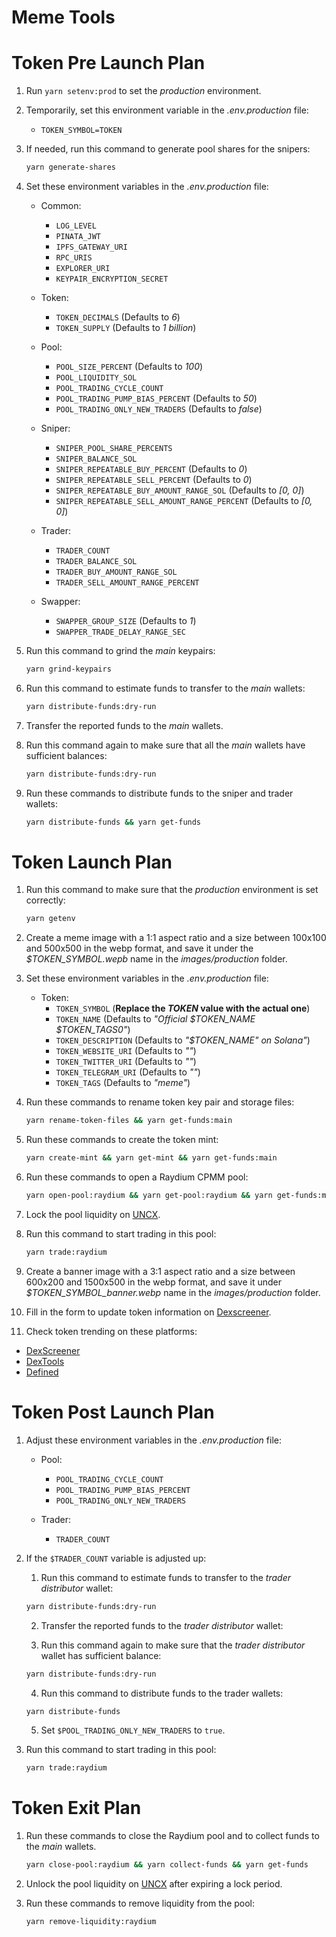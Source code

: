 # Meme Tools

# Token Pre Launch Plan

1. Run `yarn setenv:prod` to set the _production_ environment.

2. Temporarily, set this environment variable in the _.env.production_ file:

    - `TOKEN_SYMBOL=TOKEN`

3. If needed, run this command to generate pool shares for the snipers:

    ```bash
    yarn generate-shares
    ```

4. Set these environment variables in the _.env.production_ file:

    - Common:

        - `LOG_LEVEL`
        - `PINATA_JWT`
        - `IPFS_GATEWAY_URI`
        - `RPC_URIS`
        - `EXPLORER_URI`
        - `KEYPAIR_ENCRYPTION_SECRET`

    - Token:

        - `TOKEN_DECIMALS` (Defaults to _6_)
        - `TOKEN_SUPPLY` (Defaults to _1 billion_)

    - Pool:

        - `POOL_SIZE_PERCENT` (Defaults to _100_)
        - `POOL_LIQUIDITY_SOL`
        - `POOL_TRADING_CYCLE_COUNT`
        - `POOL_TRADING_PUMP_BIAS_PERCENT` (Defaults to _50_)
        - `POOL_TRADING_ONLY_NEW_TRADERS` (Defaults to _false_)

    - Sniper:

        - `SNIPER_POOL_SHARE_PERCENTS`
        - `SNIPER_BALANCE_SOL`
        - `SNIPER_REPEATABLE_BUY_PERCENT` (Defaults to _0_)
        - `SNIPER_REPEATABLE_SELL_PERCENT` (Defaults to _0_)
        - `SNIPER_REPEATABLE_BUY_AMOUNT_RANGE_SOL` (Defaults to _[0, 0]_)
        - `SNIPER_REPEATABLE_SELL_AMOUNT_RANGE_PERCENT` (Defaults to _[0, 0]_)

    - Trader:

        - `TRADER_COUNT`
        - `TRADER_BALANCE_SOL`
        - `TRADER_BUY_AMOUNT_RANGE_SOL`
        - `TRADER_SELL_AMOUNT_RANGE_PERCENT`

    - Swapper:
        - `SWAPPER_GROUP_SIZE` (Defaults to _1_)
        - `SWAPPER_TRADE_DELAY_RANGE_SEC`

5. Run this command to grind the _main_ keypairs:

    ```bash
    yarn grind-keypairs
    ```

6. Run this command to estimate funds to transfer to the _main_ wallets:

    ```bash
    yarn distribute-funds:dry-run
    ```

7. Transfer the reported funds to the _main_ wallets.

8. Run this command again to make sure that all the _main_ wallets have sufficient balances:

    ```bash
    yarn distribute-funds:dry-run
    ```

9. Run these commands to distribute funds to the sniper and trader wallets:

    ```bash
    yarn distribute-funds && yarn get-funds
    ```

# Token Launch Plan

1. Run this command to make sure that the _production_ environment is set correctly:

    ```bash
    yarn getenv
    ```

2. Create a meme image with a 1:1 aspect ratio and a size between 100x100 and 500x500 in the webp format, and save it under the _$TOKEN_SYMBOL.wepb_ name in the _images/production_ folder.

3. Set these environment variables in the _.env.production_ file:

    - Token:
        - `TOKEN_SYMBOL` (**Replace the _TOKEN_ value with the actual one**)
        - `TOKEN_NAME` (Defaults to _"Official $TOKEN_NAME $TOKEN_TAGS0"_)
        - `TOKEN_DESCRIPTION` (Defaults to _"$TOKEN_NAME" on Solana"_)
        - `TOKEN_WEBSITE_URI` (Defaults to _""_)
        - `TOKEN_TWITTER_URI` (Defaults to _""_)
        - `TOKEN_TELEGRAM_URI` (Defaults to _""_)
        - `TOKEN_TAGS` (Defaults to _"meme"_)

4. Run these commands to rename token key pair and storage files:

    ```bash
    yarn rename-token-files && yarn get-funds:main
    ```

5. Run these commands to create the token mint:

    ```bash
    yarn create-mint && yarn get-mint && yarn get-funds:main
    ```

6. Run these commands to open a Raydium CPMM pool:

    ```bash
    yarn open-pool:raydium && yarn get-pool:raydium && yarn get-funds:main
    ```

7. Lock the pool liquidity on [UNCX](https://solana.uncx.network/lockers/manage/locker).

8. Run this command to start trading in this pool:

    ```bash
    yarn trade:raydium
    ```

9. Create a banner image with a 3:1 aspect ratio and a size between 600x200 and 1500x500 in the webp format, and save it under _$TOKEN_SYMBOL_banner.webp_ name in the _images/production_ folder.

10. Fill in the form to update token information on [Dexscreener](https://marketplace.dexscreener.com/product/token-info/order).

11. Check token trending on these platforms:

- [DexScreener](https://dexscreener.com/6h?rankBy=trendingScoreH6&order=desc&chainIds=solana)
- [DexTools](https://www.dextools.io/app/en/solana/trending)
- [Defined](https://www.defined.fi/tokens/discover?network=sol&createdAt=hour12&rankingBy=volume&rankingDirection=DESC)

# Token Post Launch Plan

1. Adjust these environment variables in the _.env.production_ file:

    - Pool:

        - `POOL_TRADING_CYCLE_COUNT`
        - `POOL_TRADING_PUMP_BIAS_PERCENT`
        - `POOL_TRADING_ONLY_NEW_TRADERS`

    - Trader:

        - `TRADER_COUNT`

2. If the `$TRADER_COUNT` variable is adjusted up:

    1. Run this command to estimate funds to transfer to the _trader distributor_ wallet:

    ```bash
    yarn distribute-funds:dry-run
    ```

    2. Transfer the reported funds to the _trader distributor_ wallet:

    3. Run this command again to make sure that the _trader distributor_ wallet has sufficient balance:

    ```bash
    yarn distribute-funds:dry-run
    ```

    4. Run this command to distribute funds to the trader wallets:

    ```bash
    yarn distribute-funds
    ```

    5. Set `$POOL_TRADING_ONLY_NEW_TRADERS` to `true`.

3. Run this command to start trading in this pool:

    ```bash
    yarn trade:raydium
    ```

# Token Exit Plan

1. Run these commands to close the Raydium pool and to collect funds to the _main_ wallets.

    ```bash
    yarn close-pool:raydium && yarn collect-funds && yarn get-funds
    ```

2. Unlock the pool liquidity on [UNCX](https://solana.uncx.network/lockers/manage/locker) after expiring a lock period.

3. Run these commands to remove liquidity from the pool:

    ```bash
    yarn remove-liquidity:raydium
    ```
